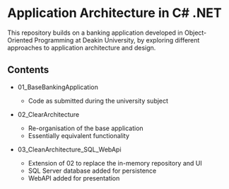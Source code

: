 # Application Architecture in C# .NET

This repository builds on a banking application developed in Object-Oriented Programming at Deakin University, by exploring different approaches to application architecture and design.

## Contents

* 01_BaseBankingApplication
    * Code as submitted during the university subject

* 02_ClearArchitecture
    * Re-organisation of the base application
    * Essentially equivalent functionality

* 03_CleanArchitecture_SQL_WebApi
    * Extension of 02 to replace the in-memory repository and UI
    * SQL Server database added for persistence
    * WebAPI added for presentation